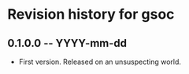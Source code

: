 # Revision history for gsoc

## 0.1.0.0 -- YYYY-mm-dd

* First version. Released on an unsuspecting world.
